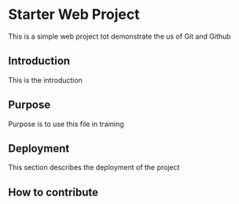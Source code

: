 # Starter Web Project

This is a simple web project tot demonstrate the us of
Git and Github

## Introduction

This is the introduction

## Purpose

Purpose is to use this file in training

## Deployment

This section describes the deployment of the project

## How to contribute